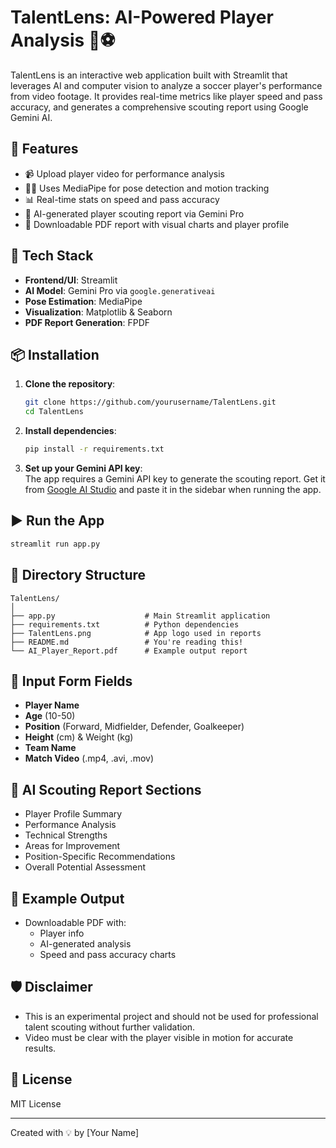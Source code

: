 
# TalentLens: AI-Powered Player Analysis 🧠⚽

TalentLens is an interactive web application built with Streamlit that leverages AI and computer vision to analyze a soccer player's performance from video footage. It provides real-time metrics like player speed and pass accuracy, and generates a comprehensive scouting report using Google Gemini AI.

## 🚀 Features

- 📹 Upload player video for performance analysis
- 🧍‍♂️ Uses MediaPipe for pose detection and motion tracking
- 📊 Real-time stats on speed and pass accuracy
- 🤖 AI-generated player scouting report via Gemini Pro
- 📝 Downloadable PDF report with visual charts and player profile

## 🧰 Tech Stack

- **Frontend/UI**: Streamlit
- **AI Model**: Gemini Pro via `google.generativeai`
- **Pose Estimation**: MediaPipe
- **Visualization**: Matplotlib & Seaborn
- **PDF Report Generation**: FPDF

## 📦 Installation

1. **Clone the repository**:
    ```bash
    git clone https://github.com/yourusername/TalentLens.git
    cd TalentLens
    ```

2. **Install dependencies**:
    ```bash
    pip install -r requirements.txt
    ```

3. **Set up your Gemini API key**:  
    The app requires a Gemini API key to generate the scouting report. Get it from [Google AI Studio](https://makersuite.google.com/) and paste it in the sidebar when running the app.

## ▶️ Run the App

```bash
streamlit run app.py
```

## 📁 Directory Structure

```
TalentLens/
│
├── app.py                    # Main Streamlit application
├── requirements.txt          # Python dependencies
├── TalentLens.png            # App logo used in reports
├── README.md                 # You're reading this!
└── AI_Player_Report.pdf      # Example output report
```

## 📑 Input Form Fields

- **Player Name**  
- **Age** (10-50)  
- **Position** (Forward, Midfielder, Defender, Goalkeeper)  
- **Height** (cm) & Weight (kg)  
- **Team Name**  
- **Match Video** (.mp4, .avi, .mov)

## 🧠 AI Scouting Report Sections

- Player Profile Summary
- Performance Analysis
- Technical Strengths
- Areas for Improvement
- Position-Specific Recommendations
- Overall Potential Assessment

## 📄 Example Output

- Downloadable PDF with:
  - Player info
  - AI-generated analysis
  - Speed and pass accuracy charts

## 🛡️ Disclaimer

- This is an experimental project and should not be used for professional talent scouting without further validation.
- Video must be clear with the player visible in motion for accurate results.

## 📝 License

MIT License

---

Created with 💡 by [Your Name]
